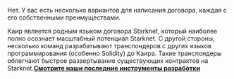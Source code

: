 Нет. У вас есть несколько вариантов для написания договора, каждая с его собственными преимуществами. 

Каир является родным языком договора Starknet, который наиболее полно осознает масштабный потенциал Starknet. С другой стороны, несколько команд разрабатывают транспондеров с других языков программирования (особенно Solidity) до Каира. Такие транспондеры облегчают быстрое развертывание существующих контрактов на Starknet.**[Смотрите наши последние инструменты разработки](/developers/tools-resources)**